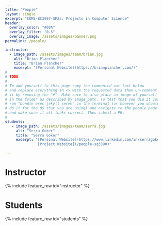 ```yaml
---
title: "People"
layout: single
excerpt: "COMS-BC3997-SP23: Projects in Computer Science"
header:
  overlay_color: "#00A"
  overlay_filter: "0.5"
  overlay_image: /assets/images/banner.png
permalink: /people/

instructor:
  - image_path: /assets/images/team/brian.jpg
    alt: "Brian Plancher"
    title: "Brian Plancher"
    excerpt: "[Personal Website](https://brianplancher.com/)"
#
# TODO
#
# To add yourself to this page copy the commented out text below
# and replace everything in <> with the requested data then un-comment
# it by removing the "#". Make sure to also place an image of yourself
# in the folder as described by image_path. To test that you did it correct
# run "bundle exec jekyll serve" in the terminal (or however you should
# do it for the OS that you are using) and navigate to the people page
# and make sure it all looks correct. Then submit a PR.
#
students:
   - image_path: /assets/images/team/serra.jpg
     alt: "Serra Goker"
     title: "Serra Goker"
     excerpt: "[Personal Website](https://www.linkedin.com/in/serragoker/)
               [Project Website](/people-sg3390)"

---
```


# Instructor
{% include feature_row id="instructor" %}

# Students
{% include feature_row id="students" %}